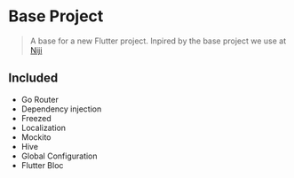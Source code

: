 # Base Project

> A base for a new Flutter project. Inpired by the base project we use at [Niji](https://www.niji.fr/)

## Included
 - Go Router
 - Dependency injection
 - Freezed
 - Localization
 - Mockito
 - Hive
 - Global Configuration
 - Flutter Bloc